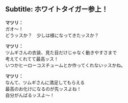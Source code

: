 # 

  
## Subtitle: ホワイトタイガー参上！
  
**マツリ：**  
ガオ～！  
どうッスか？　少しは様になってきたッスか？  
  
**マツリ：**  
ツムギさんの衣装、見た目だけじゃなく動きやすさまで  
考えてくれてて最高ッス！  
いつかヒーローコスチュームとか作ってくれないッスかね。  
  
**マツリ：**  
なんて、ツムギさんに満足してもらえる  
最高のお化けになるのが先ッスよね！  
自分がんばるッスよ～！  
